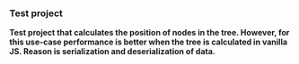 ### Test project

<strong>Test project that calculates the position of nodes in the tree.
However, for this use-case performance is better when the tree is calculated in vanilla JS.
Reason is serialization and deserialization of data. </strong>
